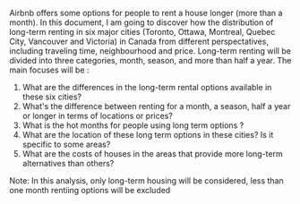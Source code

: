 Airbnb offers some options for people to rent a house longer (more than a month). In this document, I am going to discover how the distribution of long-term renting in six major cities (Toronto, Ottawa, Montreal, Quebec City, Vancouver and Victoria) in Canada from different perspectatives, including traveling time, neighbourhood and price. Long-term renting will be divided into three categories, month, season, and more than half a year. The main focuses will be :

1. What are the differences in the long-term rental options available in these six cities?
2. What's the difference between renting for a month, a season, half a year or longer in terms of locations or prices?
3. What is the hot months for people using long term options ?
4. What are the location of these long term options in these cities? Is it specific to some areas?
5. What are the costs of houses in the areas that provide more long-term alternatives than others?

Note: In this analysis, only long-term housing will be considered, less than one month rentiing options will be excluded
